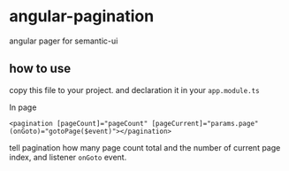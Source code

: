 # angular-pagination
angular pager for semantic-ui

## how to use

copy this file to your project.
and declaration it in your `app.module.ts`

In page

```
<pagination [pageCount]="pageCount" [pageCurrent]="params.page" (onGoto)="gotoPage($event)"></pagination>
```

tell pagination how many page count total and  the number of current page index, and listener `onGoto` event. 
